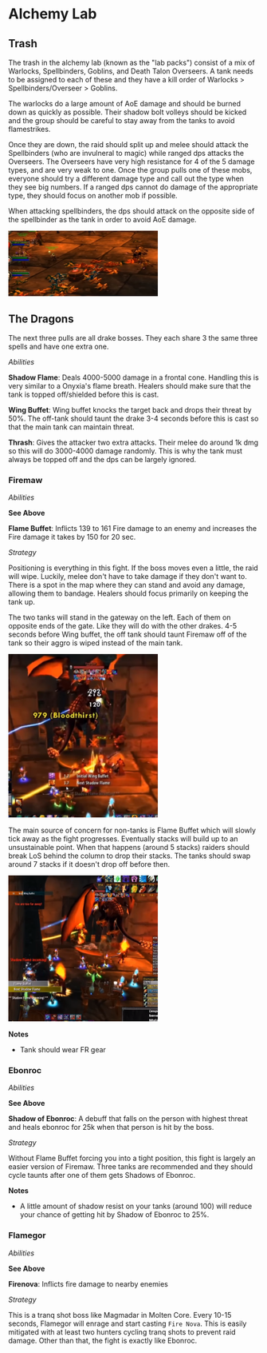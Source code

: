 # Alchemy Lab

## Trash

The trash in the alchemy lab (known as the "lab packs") consist of a mix of
Warlocks, Spellbinders, Goblins, and Death Talon Overseers. A tank needs to be
assigned to each of these and they have a kill order of Warlocks > Spellbinders/Overseer > Goblins.

The warlocks do a large amount of AoE damage and should be burned down as quickly as possible.
Their shadow bolt volleys should be kicked and the group should be careful to stay away from the
tanks to avoid flamestrikes.

Once they are down, the raid should split up and melee should attack the Spellbinders
(who are invulneral to magic) while ranged dps attacks the Overseers. The Overseers have
very high resistance for 4 of the 5 damage types, and are very weak to one. Once the
group pulls one of these mobs, everyone should try a different damage type and call out
the type when they see big numbers. If a ranged dps cannot do damage of the appropriate
type, they should focus on another mob if possible.

When attacking spellbinders, the dps should attack on the opposite side of the spellbinder
as the tank in order to avoid AoE damage.

<img src="./images/spellbinder-position.png" width="300px"/>

## The Dragons

The next three pulls are all drake bosses. They each share 3 the same three spells and have one
extra one.

_Abilities_

**Shadow Flame**: Deals 4000-5000 damage in a frontal cone. Handling this is very similar to a
Onyxia's flame breath. Healers should make sure that the tank is topped off/shielded before this is
cast.

**Wing Buffet**: Wing buffet knocks the target back and drops their threat by 50%. The off-tank should
taunt the drake 3-4 seconds before this is cast so that the main tank can maintain threat.

**Thrash**: Gives the attacker two extra attacks. Their melee do around 1k dmg so this will do 3000-4000
damage randomly. This is why the tank must always be topped off and the dps can be largely ignored.

### Firemaw

_Abilities_

**See Above**

**Flame Buffet**: Inflicts 139 to 161 Fire damage to an enemy and increases the Fire damage it takes by 150 for 20 sec.

_Strategy_

Positioning is everything in this fight. If the boss moves even a little, the raid will wipe. Luckily,
melee don't have to take damage if they don't want to. There is a spot in the map where they can stand
and avoid any damage, allowing them to bandage. Healers should focus primarily on keeping the tank up.

The two tanks will stand in the gateway on the left. Each of them on opposite ends of the gate. Like they
will do with the other drakes. 4-5 seconds before Wing buffet, the off tank should taunt Firemaw off of the
tank so their aggro is wiped instead of the main tank.

<img src="./images/firemaw-tanks.png" width="300px"/>

The main source of concern for non-tanks is Flame Buffet which will slowly tick away as the fight progresses.
Eventually stacks will build up to an unsustainable point. When that happens (around 5 stacks) raiders should
break LoS behind the column to drop their stacks. The tanks should swap around 7 stacks if it doesn't drop
off before then.

<img src="./images/firemaw-hide.png" width="300px">

**Notes**

- Tank should wear FR gear

### Ebonroc

_Abilities_

**See Above**

**Shadow of Ebonroc**: A debuff that falls on the person with highest threat and heals ebonroc for 25k when that person is hit by the boss.

_Strategy_

Without Flame Buffet forcing you into a tight position, this fight is largely an easier version of Firemaw. Three tanks are recommended and they should cycle taunts after one of them gets Shadows of
Ebonroc.

**Notes**

- A little amount of shadow resist on your tanks (around 100) will reduce your chance of getting hit by Shadow of Ebonroc to 25%.

### Flamegor

_Abilities_

**See Above**

**Firenova**: Inflicts fire damage to nearby enemies

_Strategy_

This is a tranq shot boss like Magmadar in Molten Core. Every 10-15 seconds, Flamegor will enrage and start
casting `Fire Nova`. This is easily mitigated with at least two hunters cycling tranq shots to prevent raid damage.
Other than that, the fight is exactly like Ebonroc.

